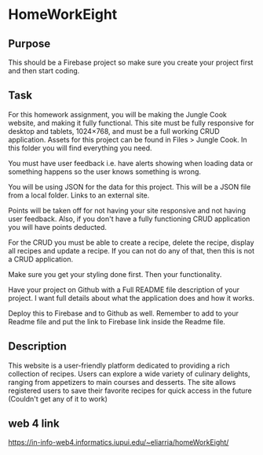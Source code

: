 # HomeWorkEight

## Purpose
  This should be a Firebase project so make sure you create your project first and then start coding.

## Task
For this homework assignment, you will be making the Jungle Cook website, and making it fully functional. This site must be fully responsive for desktop and tablets, 1024×768, and must be a full working CRUD application. Assets for this project can be found in Files > Jungle Cook. In this folder you will find everything you need.

You must have user feedback i.e. have alerts showing when loading data or something happens so the user knows something is wrong. 

You will be using JSON for the data for this project. This will be a JSON file from a local folder.  Links to an external site.

Points will be taken off for not having your site responsive and not having user feedback. Also, if you don't have a fully functioning CRUD application you will have points deducted. 

For the CRUD you must be able to create a recipe, delete the recipe, display all recipes and update a recipe. If you can not do any of that, then this is not a CRUD application. 

Make sure you get your styling done first. Then your functionality. 

Have your project on Github with a Full README file description of your project. I want full details about what the application does and how it works. 

Deploy this to Firebase and to Github as well. Remember to add to your Readme file and put the link to Firebase link inside the Readme file. 

## Description
This website is a user-friendly platform dedicated to providing a rich collection of recipes. Users can explore a wide variety of culinary delights, ranging from appetizers to main courses and desserts. The site allows registered users to save their favorite recipes for quick access in the future (Couldn't get any of it to work)
 


## web 4 link
https://in-info-web4.informatics.iupui.edu/~eliarria/homeWorkEight/ 